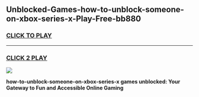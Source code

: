 
## Unblocked-Games-how-to-unblock-someone-on-xbox-series-x-Play-Free-bb880
<h3>
<a href="https://premium76.site?title=how-to-unblock-someone-on-xbox-series-x&ref=20M">CLICK TO PLAY</a></h3>
<hr>

<h3>
<a href="https://premium76.site?title=how-to-unblock-someone-on-xbox-series-x&ref=20M">CLICK 2 PLAY</a>
  
</h3>

<a href="https://premium76.site?title=how-to-unblock-someone-on-xbox-series-x&ref=19M"><img src="https://clearcache.store/games.png"></a>


**how-to-unblock-someone-on-xbox-series-x games unblocked: Your Gateway to Fun and Accessible Online Gaming**
